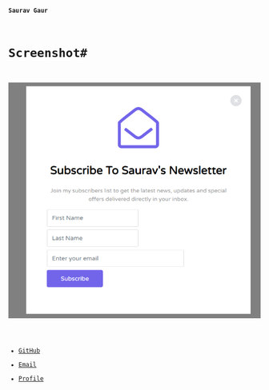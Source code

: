 <code>**Saurav Gaur**
 # Screenshot#
  ![Alt text](popup.PNG?raw=true "Optional Title")
  
- [GitHub](https://github.com/Saurav1by0 "Saurav Gaur")
- [Email](mailto:2014saurav@gmail.com?subject=Hi% "Hi!")
- [Profile](https://www.linkedin.com/in/sauravgaur "Welcome")
</code>
